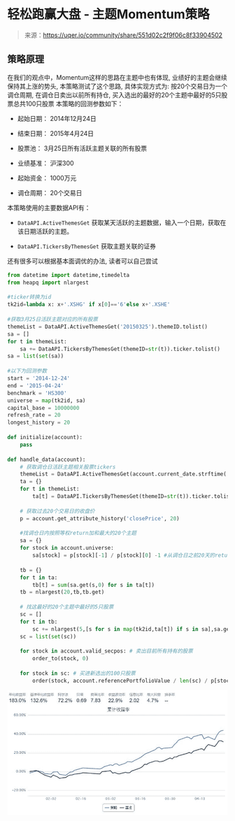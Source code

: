 

# 轻松跑赢大盘 - 主题Momentum策略

> 来源：https://uqer.io/community/share/551d02c2f9f06c8f33904502

## 策略原理

在我们的观点中，Momentum这样的思路在主题中也有体现, 业绩好的主题会继续保持其上涨的势头, 本策略测试了这个思路, 具体实现方式为: 按20个交易日为一个调仓周期, 在调仓日卖出以前所有持仓, 买入选出的最好的20个主题中最好的5只股票总共100只股票
本策略的回测参数如下：

+ 起始日期： 2014年12月24日

+ 结束日期： 2015年4月24日

+ 股票池： 3月25日所有活跃主题关联的所有股票

+ 业绩基准： 沪深300

+ 起始资金： 1000万元

+ 调仓周期： 20个交易日

本策略使用的主要数据API有：

+ `DataAPI.ActiveThemesGet` 获取某天活跃的主题数据，输入一个日期，获取在该日期活跃的主题。

+ `DataAPI.TickersByThemesGet` 获取主题关联的证券

还有很多可以根据基本面调优的办法, 读者可以自己尝试

```py
from datetime import datetime,timedelta
from heapq import nlargest

#ticker转换为id
tk2id=lambda x: x+'.XSHG' if x[0]=='6'else x+'.XSHE' 

#获取3月25日活跃主题对应的所有股票
themeList = DataAPI.ActiveThemesGet('20150325').themeID.tolist()
sa = []
for t in themeList:
    sa += DataAPI.TickersByThemesGet(themeID=str(t)).ticker.tolist()
sa = list(set(sa))

#以下为回测参数
start = '2014-12-24'
end = '2015-04-24'
benchmark = 'HS300'
universe = map(tk2id, sa)
capital_base = 10000000
refresh_rate = 20
longest_history = 20

def initialize(account):
    pass

def handle_data(account):
    # 获取调仓日活跃主题相关股票tickers
    themeList = DataAPI.ActiveThemesGet(account.current_date.strftime('%Y%m%d')).themeID.tolist()        
    ta = {}
    for t in themeList:
        ta[t] = DataAPI.TickersByThemesGet(themeID=str(t)).ticker.tolist() 
    
    # 获取过去20个交易日的收盘价
    p = account.get_attribute_history('closePrice', 20)
    
    #找调仓日内按照等权return加和最大的20个主题
    sa = {}
    for stock in account.universe:
        sa[stock] = p[stock][-1] / p[stock][0] -1 #从调仓日之前20天的return

    tb = {}
    for t in ta:
        tb[t] = sum(sa.get(s,0) for s in ta[t])
    tb = nlargest(20,tb,tb.get)
    
    # 找这最好的20个主题中最好的5只股票
    sc = []
    for t in tb:
        sc += nlargest(5,[s for s in map(tk2id,ta[t]) if s in sa],sa.get)
    sc = list(set(sc))
    
    for stock in account.valid_secpos: # 卖出目前所有持有的股票
        order_to(stock, 0)

    for stock in sc: # 买进新选出的100只股票
        order(stock, account.referencePortfolioValue / len(sc) / p[stock][-1])
```

![](img/20160730151430.jpg)

